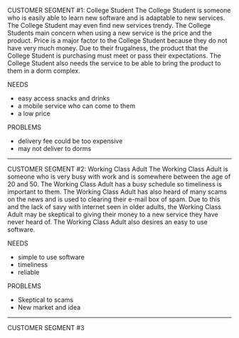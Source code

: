 
CUSTOMER SEGMENT #1: College Student
The College Student is someone who is easily able to learn new software and is adaptable to new services. The College Student
may even find new services trendy. The College Students main concern when using a new service is the price and the product.
Price is a major factor to the College Student because they do not have very much money. Due to their frugalness, the product
that the College Student is purchasing must meet or pass their expectations. The College Student also needs the service to be
able to bring the product to them in a dorm complex.

NEEDS
- easy access snacks and drinks
- a mobile service who can come to them
- a low price

PROBLEMS
- delivery fee could be too expensive
- may not deliver to dorms

------------------------------------------------------------------------------------------------------------------------------

CUSTOMER SEGMENT #2: Working Class Adult
The Working Class Adult is someone who is very busy with work and is somewhere between the age of 20 and 50. The Working Class
Adult has a busy schedule so timeliness is important to them. The Working Class Adult has also heard of many scams on the news
and is used to clearing their e-mail box of spam. Due to this and the lack of savy with internet seen in older adults, the
Working Class Adult may be skeptical to giving their money to a new service they have never heard of. The Working Class Adult
also desires an easy to use software.

NEEDS
- simple to use software
- timeliness
- reliable

PROBLEMS
- Skeptical to scams
- New market and idea

------------------------------------------------------------------------------------------------------------------------------

CUSTOMER SEGMENT #3
